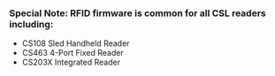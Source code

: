 ### Special Note: RFID firmware is common for all CSL readers including:

- CS108 Sled Handheld Reader
- CS463 4-Port Fixed Reader
- CS203X Integrated Reader
